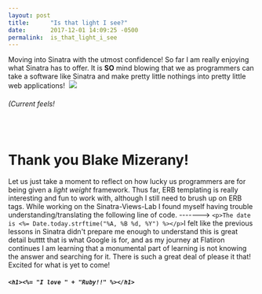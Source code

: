 ```yaml
---
layout: post
title:      "Is that light I see?"
date:       2017-12-01 14:09:25 -0500
permalink:  is_that_light_i_see
---
```


Moving into Sinatra with the utmost confidence! So far I am really enjoying what Sinatra has to offer. It is **SO** mind blowing that we as programmers can take a software like Sinatra and make pretty little nothings into pretty little web applications! 
​
![](https://i.pinimg.com/originals/ed/af/96/edaf96aac4782648c0fbbfdc22b0b1db.jpg)
​
###### (Current feels!
​
​
# Thank you Blake Mizerany!
Let us just take a moment to reflect on how lucky us programmers are for being given a *light weight* framework. Thus far, ERB templating is really interesting and fun to work with, although I still need to brush up on ERB tags. While working on the Sinatra-Views-Lab I found myself having trouble understanding/translating the following line of code. ------->
​
`<p>The date is <%= Date.today.strftime("%A, %B %d, %Y") %></p>`
​
I felt like the previous lessons in Sinatra didn't prepare me enough to understand this is great detail butttt that is what Google is for, and as my journey at Flatiron continues I am learning that a monumental part of learning is not knowing the answer and searching for it. There is such a great deal of please it that! Excited for what is yet to come!
​
​
##### `<h1><%= "I love " + "Ruby!!" %></h1>`

